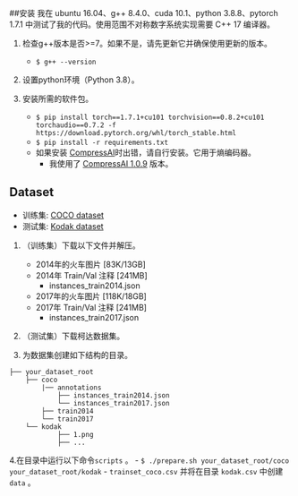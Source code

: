 ##安装
我在 ubuntu 16.04、g++ 8.4.0、cuda 10.1、python 3.8.8、pytorch 1.7.1 中测试了我的代码。使用范围不对称数字系统实现需要 C++ 17 编译器。

1. 检查g++版本是否>=7。如果不是，请先更新它并确保使用更新的版本。
    - `$ g++ --version`

2. 设置python环境（Python 3.8）。
    
3. 安装所需的软件包。
    - `$ pip install torch==1.7.1+cu101 torchvision==0.8.2+cu101 torchaudio==0.7.2 -f https://download.pytorch.org/whl/torch_stable.html`
    - `$ pip install -r requirements.txt`
    - 如果安装 [CompressAI](https://github.com/InterDigitalInc/CompressAI)时出错，请自行安装。它用于熵编码器。
        - 我使用了 [CompressAI 1.0.9](https://github.com/micmic123/CompressAI) 版本。

## Dataset
- 训练集: [COCO dataset](https://cocodataset.org/#download)
- 测试集: [Kodak dataset](http://r0k.us/graphics/kodak/)

1. （训练集）下载以下文件并解压。
    - 2014年的火车图片 [83K/13GB]
    - 2014年 Train/Val 注释 [241MB]
        - instances_train2014.json
    - 2017年的火车图片 [118K/18GB]
    - 2017年 Train/Val 注释 [241MB]
        - instances_train2017.json

2. （测试集）下载柯达数据集。
3. 为数据集创建如下结构的目录。
```
├── your_dataset_root
    ├── coco
        |── annotations
            ├── instances_train2014.json
            └── instances_train2017.json
        ├── train2014
        └── train2017
    └── kodak
            ├── 1.png
            ├── ...
```
4.在目录中运行以下命令`scripts` 。
    - `$ ./prepare.sh your_dataset_root/coco your_dataset_root/kodak`
    - `trainset_coco.csv` 并将在目录 `kodak.csv` 中创建 `data` 。


